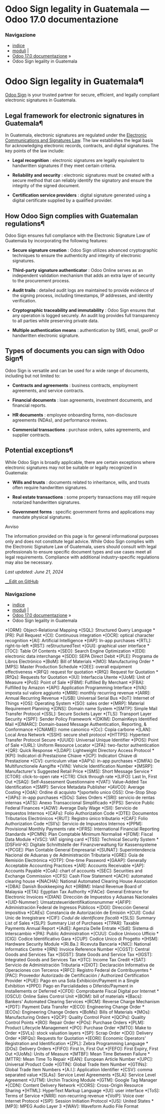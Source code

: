 # Odoo Sign legality in Guatemala — Odoo 17.0 documentazione

### Navigazione

  * [indice](../../../genindex.html "Indice generale")
  * [moduli](../../../py-modindex.html "Indice del modulo Python") |
  * [Odoo 17.0 documentazione](../../../index-2.html) »
  * Odoo Sign legality in Guatemala



# Odoo Sign legality in Guatemala¶

[Odoo Sign](../sign.html) is your trusted partner for secure, efficient, and legally compliant electronic signatures in Guatemala.

## Legal framework for electronic signatures in Guatemala¶

In Guatemala, electronic signatures are regulated under the [Electronic Communications and Signatures Law](https://www.rpsc.gob.gt/wp-content/uploads/2021/10/LEY-PARA-EL-RECONOCIMIENTO-DE-LAS-COMUNICACIONES-Y-FIRMAS-ELECTRONICAS-19-11-2020.pdf). The law establishes the legal basis for acknowledging electronic records, contracts, and digital signatures. The key points of the law include:

  * **Legal recognition** : electronic signatures are legally equivalent to handwritten signatures if they meet certain criteria.

  * **Reliability and security** : electronic signatures must be created with a secure method that can reliably identify the signatory and ensure the integrity of the signed document.

  * **Certification service providers** : digital signature generated using a digital certificate supplied by a qualified provider.




## How Odoo Sign complies with Guatemalan regulations¶

Odoo Sign ensures full compliance with the Electronic Signature Law of Guatemala by incorporating the following features:

  * **Secure signature creation** : Odoo Sign utilizes advanced cryptographic techniques to ensure the authenticity and integrity of electronic signatures.

  * **Third-party signature authenticator** : Odoo Online serves as an independent validation mechanism that adds an extra layer of security to the procurement process.

  * **Audit trails** : detailed audit logs are maintained to provide evidence of the signing process, including timestamps, IP addresses, and identity verification.

  * **Cryptographic traceability and immutability** : Odoo Sign ensures that any operation is logged securely. An audit log provides full transparency to all parties while preserving private data.

  * **Multiple authentication means** : authentication by SMS, email, geoIP or handwritten electronic signature.




## Types of documents you can sign with Odoo Sign¶

Odoo Sign is versatile and can be used for a wide range of documents, including but not limited to:

  * **Contracts and agreements** : business contracts, employment agreements, and service contracts.

  * **Financial documents** : loan agreements, investment documents, and financial reports.

  * **HR documents** : employee onboarding forms, non-disclosure agreements (NDAs), and performance reviews.

  * **Commercial transactions** : purchase orders, sales agreements, and supplier contracts.




## Potential exceptions¶

While Odoo Sign is broadly applicable, there are certain exceptions where electronic signatures may not be suitable or legally recognized in Guatemala:

  * **Wills and trusts** : documents related to inheritance, wills, and trusts often require handwritten signatures.

  * **Real estate transactions** : some property transactions may still require notarized handwritten signatures.

  * **Government forms** : specific government forms and applications may mandate physical signatures.




Avviso

The information provided on this page is for general informational purposes only and does not constitute legal advice. While Odoo Sign complies with the Electronic Signature Law of Guatemala, users should consult with legal professionals to ensure specific document types and use cases meet all legal requirements. Compliance with additional industry-specific regulations may also be necessary.

_Last updated: June 21, 2024_

[ __Edit on GitHub](https://github.com/odoo/documentation/edit/17.0/content/applications/productivity/sign/guatemala.rst)

### Navigazione

  * [indice](../../../genindex.html "Indice generale")
  * [moduli](../../../py-modindex.html "Indice del modulo Python") |
  * [Odoo 17.0 documentazione](../../../index-2.html) »
  * Odoo Sign legality in Guatemala


  *[ORM]: Object-Relational Mapping
  *[SQL]: Structured Query Language
  *[PR]: Pull Request
  *[CI]: Continuous integration
  *[OCR]: optical character recognition
  *[AI]: Artificial Intelligence
  *[IAP]: In-app purchases
  *[RTL]: right-to-left
  *[RST]: reStructuredText
  *[GUI]: graphical user interface
  *[TOC]: Table Of Contents
  *[SEO]: Search Engine Optimization
  *[EDI]: electronic data interchange
  *[SDD]: SEPA Direct Debit
  *[PLE]: Programa de Libros Electrónico
  *[BoM]: Bill of Materials
  *[MO]: Manufacturing Order
  *[MPS]: Master Production Schedule
  *[OEE]: overall equipment effectiveness
  *[RFQ]: request for quotation
  *[RfQ]: Request for Quotation
  *[RfQs]: Requests for Quotation
  *[IU]: Interfaccia Utente
  *[UoM]: Unit of Measure
  *[PoS]: Point of Sale
  *[FBM]: Fulfilled By Merchant
  *[FBA]: Fulfilled by Amazon
  *[API]: Application Programming Interface
  *[IVA]: imposta sul valore aggiunto
  *[MRR]: monthly recurring revenue
  *[ARR]: Annual Recurring Revenue
  *[USB]: Universal Serial Bus
  *[IoT]: Internet of Things
  *[OS]: Operating System
  *[SO]: sales order
  *[MRP]: Material Requirement Planning
  *[DNS]: Domain name System
  *[SMTP]: Simple Mail Transfer Protocol
  *[SSL]: Secure Sockets Layer
  *[TLS]: Transport Layer Security
  *[SPF]: Sender Policy Framework
  *[DKIM]: DomainKeys Identified Mail
  *[DMARC]: Domain-based Message Authentication, Reporting, & Conformance
  *[CNAME]: nome canonico
  *[Cc]: Copia carbone
  *[LAN]: Local Area Network
  *[SSH]: secure shell protocol
  *[HTTPS]: Hypertext Transfer Protocol Secure
  *[UUID]: Universal Unique Identifier
  *[POS]: Point of Sale
  *[URL]: Uniform Resource Locator
  *[2FA]: two-factor authentication
  *[QR]: Quick Response
  *[LDAP]: Lightweight Directory Access Protocol
  *[KPI]: Indicatori di Prestazione Chiave
  *[ICP]: Indicatori Chiave di Prestazione
  *[CV]: curriculum vitae
  *[IAP’s]: in-app purchases
  *[DMFA]: De Multifunctionele Aangifte
  *[VIN]: Vehicle Identification Number
  *[MSRP]: Manufacturer's Suggested Retail Price
  *[SMS]: Short Message Service
  *[CTOR]: click-to-open rate
  *[CTR]: Click through rate
  *[LIFO]: Last In, First Out
  *[SAQ]: Self-Assessment Questionnaire
  *[VAT]: Value-Added Tax Identification
  *[SMP]: Service Metadata Publisher
  *[AVCO]: Average Costing
  *[OdA]: Ordine di acquisto
  *[sportello unico OSS]: One-Stop Shop
  *[IAPs]: in-app purchases
  *[SOs]: Sales Orders
  *[SRI]: servicio de rentas internas
  *[ATS]: Anexo Transaccional Simplificado
  *[FPS]: Service Public Federal Finances
  *[ADW]: Average Daily Wage
  *[SII]: Servicio de Impuestos Internos
  *[CAFs]: Folio Authorization Code
  *[DTE]: Documentos Tributarios Electrónicos
  *[RUT]: Registro único tributario
  *[CAF]: Folio Authorization Code
  *[SII’s]: Servicio de Impuestos Internos
  *[PPM]: Provisional Monthly Payments rate
  *[IFRS]: International Financial Reporting Standards
  *[PCMN]: Plan Comptable Minimum Normalisé
  *[FDM]: Fiscal Data Module
  *[VSC]: VAT signing card
  *[TSS]: Technical Security System
  *[DSFinV-K]: Digitale Schnittstelle der Finanzverwaltung für Kassensysteme
  *[PCGE]: Plan Contable General Empresarial
  *[SUNAT]: Superintendencia Nacional de Aduanas y de Administración Tributaria
  *[GRE]: Guía de Remisión Electrónica
  *[OTP]: One-time Password
  *[GAAP]: Generally Acceptable Accounting Practices
  *[AR]: Accounts Receivable
  *[AP]: Accounts Payable
  *[CoA]: chart of accounts
  *[SEC]: Securities and Exchange Commission
  *[CFS]: Cash Flow Statement
  *[ACH]: automated clearing house
  *[NACHA]: National Automated Clearing House Association
  *[DBA]: Danish Bookkeeping Act
  *[IRBM]: Inland Revenue Board of Malaysia
  *[ETA]: Egyptian Tax Authority
  *[FACe]: General Entrance for Electronic Invoices
  *[DIAN]: Dirección de Impuestos y Aduanas Nacionales
  *[UID-Nummer]: Umsatzsteueridentifikationsnummer
  *[AFIP]: Administración Federal de Ingresos Públicos
  *[DGI]: Dirección General Impositiva
  *[CAEs]: Constancia de Autorización de Emisión
  *[CUI]: Codul Unic de Inregistrare
  *[CIF]: *Codul de identificare fiscală*
  *[SLS]: Summary List of Sales
  *[SLP]: Summary List of Purchases
  *[TPAR]: Taxable Payments Annual Report
  *[AdE]: Agenzia Delle Entrate
  *[SdI]: Sistema di Interscambio
  *[PA]: Public Administration
  *[CUU]: Codice Univoco Ufficio
  *[CIG]: Codice Identificativo Gara
  *[CUP]: Codice Unico di Progetto
  *[HSM]: Hardware Security Module
  *[Ri.Ba.]: Ricevuta Bancaria
  *[NIC]: National Informatics Centre
  *[IRN]: Invoice Reference Number
  *[CGST]: Central Goods and Services Tax
  *[SGST]: State Goods and Service Tax
  *[IGST]: Integrated Goods and Services Tax
  *[ITC]: Income Tax Credit
  *[SAT]: Servicio de Administración Tributaria
  *[DIOT]: Declaración Informativa de Operaciones con Terceros
  *[RFC]: Registro Federal de Contribuyentes
  *[PAC]: Proveedor Autorizado de Certificación / Authorized Certification Provider
  *[PUE]: Pago en una Sola Exhibición/Payment in a Single Exhibition
  *[PPD]: Pago en Parcialidades o Diferido/Payment in Installements or Deferred
  *[CFDI]: Comprobante Fiscal Digital por Internet
  *[OSCU]: Online Sales Control Unit
  *[BOM]: bill of materials
  *[Bacs]: Bankers' Automated Clearing Services
  *[RCM]: Reverse Charge Mechanism
  *[PDT]: Payment Data Transfer
  *[ECO]: Engineering Change Order
  *[ECOs]: Engineering Change Orders
  *[BoMs]: Bills of Materials
  *[MOs]: Manufacturing Orders
  *[QCP]: Quality Control Point
  *[QCPs]: Quality Control Points
  *[RO]: Repair Order
  *[POs]: Purchase Orders
  *[PLM]: Product Lifecycle Management
  *[PO]: Purchase Order
  *[MTO]: Make to Order
  *[SVLs]: stock valuation layers
  *[SP]: Scrap Order
  *[DO]: Delivery Order
  *[RFQs]: Requests for Quotation
  *[EORI]: Economic Operators' Registration and Identification
  *[ZPL]: Zebra Programming Language
  *[DOs]: Delivery Orders
  *[FIFO]: First In, First Out
  *[FEFO]: First Expiry, First Out
  *[UoMs]: Units of Measure
  *[MTBF]: Mean Time Between Failure
  *[MTTR]: Mean Time To Repair
  *[EAN]: European Article Number
  *[UPC]: Universal Product Code
  *[GTIN]: Global Trade Item Number
  *[GTINs]: Global Trade Item Numbers
  *[A.I.]: Application Identifier
  *[CSV]: comma separated value
  *[SLAs]: Service Level Agreements
  *[SLA]: Service Level Agreement
  *[UTM]: Urchin Tracking Module
  *[GTM]: Google Tag Manager
  *[CDN]: Content Delivery Network
  *[CORS]: Cross-Origin Resource Sharing
  *[HTML]: HyperText Markup Language
  *[UI]: user interface
  *[ToS]: Terms of Service
  *[NRR]: non-recurring revenue
  *[VoIP]: Voice over Internet Protocol
  *[SIP]: Session Initiation Protocol
  *[US]: United States
  *[MP3]: MPEG Audio Layer 3
  *[WAV]: Waveform Audio File Format